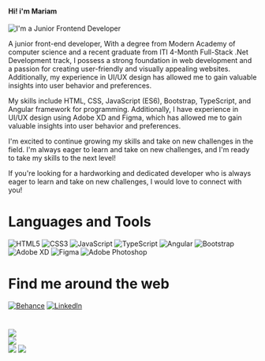#### Hi! i'm Mariam
![I'm a Junior Frontend Developer]([https://github.com/MarimEzz/MarimEzz/blob/main/download-removebg-preview.png])

A junior front-end developer, With a degree from Modern Academy of computer science and a recent graduate from ITI 4-Month Full-Stack .Net Development track, I possess a strong foundation in web development and a passion for creating user-friendly and visually appealing websites. Additionally, my experience in UI/UX design has allowed me to gain valuable insights into user behavior and preferences.

My skills include HTML, CSS, JavaScript (ES6), Bootstrap, TypeScript, and Angular framework for programming. Additionally, I have experience in UI/UX design using Adobe XD and Figma, which has allowed me to gain valuable insights into user behavior and preferences.

I'm excited to continue growing my skills and take on new challenges in the field. I'm always eager to learn and take on new challenges, and I'm ready to take my skills to the next level!

If you're looking for a hardworking and dedicated developer who is always eager to learn and take on new challenges, I would love to connect with you!

# Languages and Tools
![HTML5](https://img.shields.io/badge/html5-%23E34F26.svg?style=flat-square&logo=html5&logoColor=white) ![CSS3](https://img.shields.io/badge/css3-%231572B6.svg?style=flat-square&logo=css3&logoColor=white) ![JavaScript](https://img.shields.io/badge/javascript-%23323330.svg?style=flat-square&logo=javascript&logoColor=%23F7DF1E) ![TypeScript](https://img.shields.io/badge/typescript-%23007ACC.svg?style=flat-square&logo=typescript&logoColor=white) ![Angular](https://img.shields.io/badge/angular-%23DD0031.svg?style=flat-square&logo=angular&logoColor=white) ![Bootstrap](https://img.shields.io/badge/bootstrap-%23563D7C.svg?style=flat-square&logo=bootstrap&logoColor=white) ![Adobe XD](https://img.shields.io/badge/Adobe%20XD-470137?style=flat-square&logo=Adobe%20XD&logoColor=#FF61F6) 	![Figma](https://img.shields.io/badge/figma-%23F24E1E.svg?style=flat-square&logo=figma&logoColor=white) ![Adobe Photoshop](https://img.shields.io/badge/adobephotoshop-%2331A8FF.svg?style=flat-square&logo=adobephotoshop&logoColor=white)

# Find me around the web
[![Behance](https://img.shields.io/badge/Behance-1769ff?logo=behance&logoColor=white)](https://behance.net/https://www.behance.net/marimezzaldin) [![LinkedIn](https://img.shields.io/badge/LinkedIn-%230077B5.svg?logo=linkedin&logoColor=white)](https://linkedin.com/in/www.linkedin.com/in/marimezz) 

#
![](https://github-readme-stats.vercel.app/api/top-langs/?username=MarimEzz&theme=shades-of-purple&hide_border=false&include_all_commits=false&count_private=false&layout=compact)<br/>
![](https://github-readme-streak-stats.herokuapp.com/?user=MarimEzz&theme=shades-of-purple&hide_border=false)<br/>
![](https://github-readme-stats.vercel.app/api?username=MarimEzz&theme=shades-of-purple&hide_border=false&include_all_commits=false&count_private=false)
[![](https://visitcount.itsvg.in/api?id=MarimEzz&icon=5&color=6)](https://visitcount.itsvg.in)
